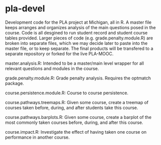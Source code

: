 # pla-devel
Development code for the PLA project at Michigan, all in R. A master file keeps arranges and organizes analysis of the main questions posed in the course. Code is all desgined to run student record and student course tables provided. Larger pieces of code (e.g. grade.penalty.module.R) are broken into separate files, which we may decide later to paste into the master file, or to keep separate. The final products will be transfered to a separate repository or forked for the live PLA-MOOC.

master.analysis.R: Intended to be a master/main level wrapper for all relevant questions and modules in the course.

grade.penalty.module.R: Grade penalty analysis. Requires the optmatch package.

course.persistence.module.R: Course to course persistence.

course.pathways.treemaps.R: Given some course, create a treemap of courses taken before, during, and after students take this course.

course.pathways.barplots.R: Given some course, create a barplot of the most commonly taken courses before, during, and after this course.

course.impact.R: Investigate the effect of having taken one course on performance in another course.


